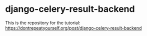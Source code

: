 # django-celery-result-backend

This is the repository for the tutorial: https://dontrepeatyourself.org/post/django-celery-result-backend